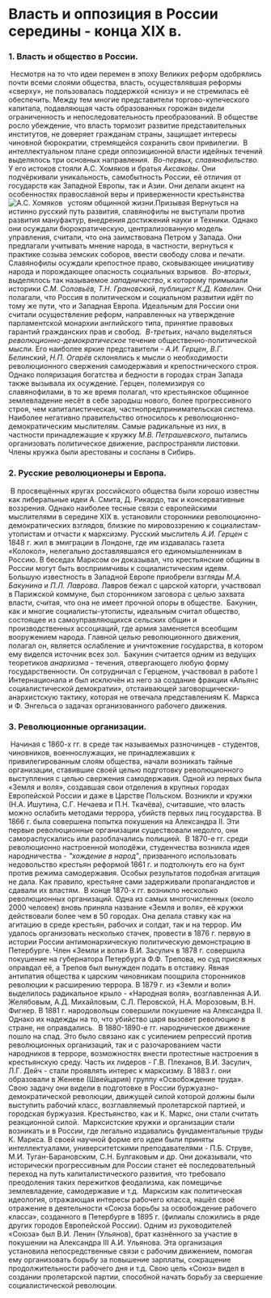 # **Власть и оппозиция в России середины - конца XIX в.**
### 1. **Власть и общество в России.** 
​	Несмотря на то что идеи перемен в эпоху Великих реформ одобрялись почти всеми слоями общества, власть, осуществлявшая реформы «сверху», не  пользовалась поддержкой «снизу» и не стремилась её обеспечить. Между тем многие представители торгово-купеческого капитала, подавляющая часть образованных горожан видели ограниченность и непоследовательность преобразований. В обществе росло убеждение, что власть тормозит развитие представительных институтов, не доверяет гражданам страны, защищает интересы чиновной бюрократии, стремящейся сохранить свои привилегии. 
​	В интеллектуальном плане среди оппозиционной власти идейных течений выделялось три основных направления. 
​	*Во-первых, славянофильство.* У его истоков стояли А.С. Хомяков и братья *Аксаковы*. Они подчёркивали уникальность, самобытность России, её отличия от государств как Западной Европы, так и Азии. Они делали акцент на особенностях православной веры и приверженности крестьянства устоям общинной жизни.
   <img src="https://upload.wikimedia.org/wikipedia/commons/thumb/8/8e/KhomyakovA_AvtoportretABR.jpg/215px-KhomyakovA_AvtoportretABR.jpg"     alt="А.С. Хомяков"     style="float: left; margin-right: 10px;" />
​	Призывая Вернуться на истинно русский путь развития, славянофилы не выступали против развития мануфактур, внедрения достижений науки и Техники. Однако они осуждали бюрократическую, централизованную модель управления, считали, что она заимствована Петром у Запада. Они предлагали учитывать мнение народа, в частности, вернуться к практике созыва земских соборов, ввести свободу слова и печати. Славянофилы осуждали крепостное право, сковывающее инициативу народа и порождающее опасность    социальных взрывов. 
​	*Во-вторых*, выделялось так называемое *западничество*, к которому примыкали историки *С.М. Соловьёв, Т.Н. Грановский*, *публицист*  *К.Д. Кавелин*. Они полагали, что Россия в политическом и социальном развитии идёт по тому же пути, что и Западная Европа. Идеальным для России они считали осуществление реформ, направленных на утверждение парламентской монархии английского типа, принятие правовых гарантий гражданских прав и свобод.
​	*В-третьих*, начало выделяться *революционно-демократическое* течение общественно-политической мысли. Его наиболее яркие представители - *А.И. Герцен*, *В.Г. Белинский*, *Н.П. Огарёв* склонялись к мысли о необходимости революционного свержения самодержавия и крепостнического строя. Однако поляризация богатства и бедности в городах стран Запада также вызывала их осуждение. Герцен, полемизируя со славянофилами, в то же время полагал, что крестьянское общинное землевладение несёт в себе зародыш нового, более прогрессивного строя, чем капиталистическая, частнопредпринимательская система. 
​	Наиболее негативно правительство относилось к революционно-демократическим мыслителям. Самые радикальные из них, в частности принадлежащие к кружку *М.В. Петрашевского*, пытались организовать политическое движение, распространяли листовки. Члены кружка были арестованы и сосланы в Сибирь.

### 2. Русские революционеры и Европа. 
​	В просвещённых кругах российского общества были хорошо известны как либеральные идеи А. Смита, Д. Рикардо, так и консервативные воззрения. Однако наиболее тесные связи с европейскими мыслителями в середине XIX в. установили сторонники революционно-демократических взглядов, близкие по мировоззрению к социалистам-утопистам и отчасти к марксизму. Русский мыслитель *А.И. Герцен* с 1848 г. жил в эмиграции в Лондоне, где им издавалась газета «Колокол», нелегально доставлявшаяся его единомышленникам в Россию. В беседах Марксом он доказывал, что крестьянские общины в России могут быть восприимчивы к социалистическим идеям. 
​	Большую известность в Западной Европе приобрели взгляды *М.А. Бакунина* и *П.Л. Лаврова*. Лавров бежал с царской каторги, участвовал в Парижской коммуне, был сторонником заговора с целью захвата власти, считая, что она не имеет прочной опоры в обществе. 
​	Бакунин, как и многие социалисты-утописты, идеальным считал общество, состоящее из самоуправляющихся сельских общин и производственных ассоциаций, где армия заменяется всеобщим вооружением народа. Главной целью революционного движения, полагал он, является ослабление и уничтожение государства, в котором ему виделся источник всех зол.
​	Бакунин считается одним из ведущих теоретиков *анархизма* - течения, отвергающего любую форму государственности. Он сотрудничал с Герценом, участвовал в работе I Интернационала и был исключён из него за создание фракции «Альянс социалистической демократии», отстаивающей заговорщически-анархистскую тактику, которая не отвечала представлениям К. Маркса и Ф. Энгельса о задачах организованного рабочего движения.

### 3. Революционные организации. 
​	Начиная с 1860-х гг. в среде так называемых разночинцев - студентов, чиновников, военнослужащих, не принадлежавших к привилегированным слоям общества, начали возникать тайные организации, ставившие своей целью подготовку революционного выступления с целью свержения самодержавия. Одной из первых была «Земля и воля», создавшая свои отделения в крупных городах Европейской России и даже в Царстве Польском. Возникли и кружки (Н.А. Ишутина, С.Г. Нечаева и П.Н. Ткачёва), считавшие, что власть можно ослабить методами террора, убийств первых лиц государства. В 1866 г. была совершена попытка покушения на Александра II. Эти первые революционные организации существовали недолго, они самораспускались или разоблачались полицией. 
​	В 1870-е гг. среди революционно настроенной молодёжи, студенчества возникла идея народничества - *"хождение в народ"*, призванного использовать недовольство крестьян реформой 1861 г. и подтолкнуть его на бунт против режима самодержавия. Особых результатов подобная агитация не дала. Как правило, крестьяне сами задерживали пропагандистов и сдавали их властям.
​	В конце 1870-х гг. возникло несколько революционных организаций. Одна из самых многочисленных (около 2000 человек) вновь приняла название «Земля и воля», её кружки действовали более чем в 50 городах. Она делала ставку как на агитацию в среде крестьян, рабочих и солдат, так и на террор. Им удалось организовать несколько стачек, провести в 1876 г. первую в истории России антимонархическую политическую демонстрацию в Петербурге. Член «Земли и воли» В.И. Засулич в 1878 г. совершила покушение на губернатора Петербурга Ф.Ф. Трепова, но суд присяжных оправдал её, а Трепов был вынужден подать в отставку. Явная антипатия общества к царским чиновникам поощрила сторонников революции к расширению террора. В 1879 г. из «Земли и воли» выделилось радикальное крыло - «Народная воля», возглавленная A.И. Желябовым, А.Д. Михайловым, С.Л. Перовской, Н.А. Морозовым, В.Н. Фигнер. В 1881 г. народовольцы совершили покушение на Александра II. Однако их надежды на то, что убийство царя вызовет революцию в стране, не оправдались. 
​	В 1880-1890-е гг. народническое движение пошло на спад. Это было связано как с усилением репрессий против революционных организаций, так и с разочарованием части народников в терроре, возможностях внести протестные настроения в крестьянскую среду. Часть их лидеров - Г.В. Плеханов, В.И. Засулич, Л.Г. Дейч - стали проявлять интерес к марксизму. В 1883 г. они образовали в Женеве (Швейцария) группу «Освобождение труда». Свою задачу они видели в подготовке в России буржуазно-демократической революции, движущей силой которой должны были выступить рабочий класс, возглавляемый пролетарской партией, и городская буржуазия. Крестьянство, как и К. Маркс, они стали считать реакционной силой. 
​	Марксистские кружки и организации стали возникать и в России, где легально издавались фундаментальные труды К. Маркса. В своей научной форме его идеи были приняты интеллектуалами, университетскими преподавателями - П.Б. Струве, М.И. Туган-Барановским, C.Н. Булгаковым и др. Они доказывали, что исторически прогрессивным для России станет её последовательный переход на путь капиталистического развития, что требовало преодоления таких пережитков феодализма, как помещичье землевладение, самодержавие и т.д. 
​	Марксизм как политическая идеология, отражающая интересы рабочего класса, нашёл своё отражение в деятельности «Союза борьбы за освобождение рабочего класса», созданного в Петербурге в 1895 г. (филиалы сложились в ряде других городов Европейской России). Одним из руководителей «Союза» был В.И. Ленин (Ульянов), брат казнённого за участие в покушении на Александра III А.И. Ульянова. Эта организация установила непосредственные связи с рабочим движением, помогая ему организовать борьбу за повышение зарплаты, сокращение продолжительности рабочего дня и т.д. Свою цель «Союз» видел в создании пролетарской партии, способной начать борьбу за свершение социалистической революции. 